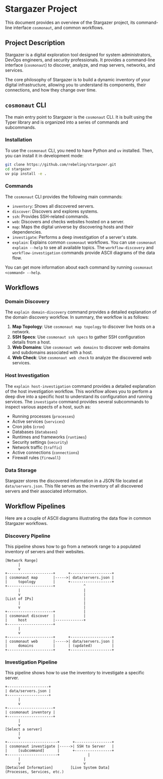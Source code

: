 # Stargazer Project

This document provides an overview of the Stargazer project, its command-line interface `cosmonaut`, and common workflows.

## Project Description

Stargazer is a digital exploration tool designed for system administrators, DevOps engineers, and security professionals. It provides a command-line interface (`cosmonaut`) to discover, analyze, and map servers, networks, and services.

The core philosophy of Stargazer is to build a dynamic inventory of your digital infrastructure, allowing you to understand its components, their connections, and how they change over time.

## `cosmonaut` CLI

The main entry point to Stargazer is the `cosmonaut` CLI. It is built using the Typer library and is organized into a series of commands and subcommands.

### Installation

To use the `cosmonaut` CLI, you need to have Python and `uv` installed. Then, you can install it in development mode:

```bash
git clone https://github.com/rebeling/stargazer.git
cd stargazer
uv pip install -e .
```

### Commands

The `cosmonaut` CLI provides the following main commands:

-   `inventory`: Shows all discovered servers.
-   `discover`: Discovers and explores systems.
-   `ssh`: Provides SSH-related commands.
-   `web`: Discovers and checks websites hosted on a server.
-   `map`: Maps the digital universe by discovering hosts and their dependencies.
-   `investigate`: Performs a deep investigation of a server's state.
-   `explain`: Explains common `cosmonaut` workflows. You can use `cosmonaut explain --help` to see all available topics. The `workflow-discovery` and `workflow-investigation` commands provide ASCII diagrams of the data flow.

You can get more information about each command by running `cosmonaut <command> --help`.

## Workflows

### Domain Discovery

The `explain domain-discovery` command provides a detailed explanation of the domain discovery workflow. In summary, the workflow is as follows:

1.  **Map Topology**: Use `cosmonaut map topology` to discover live hosts on a network.
2.  **SSH Specs**: Use `cosmonaut ssh specs` to gather SSH configuration details from a host.
3.  **Web Domains**: Use `cosmonaut web domains` to discover web domains and subdomains associated with a host.
4.  **Web Check**: Use `cosmonaut web check` to analyze the discovered web services.

### Host Investigation

The `explain host-investigation` command provides a detailed explanation of the host investigation workflow. This workflow allows you to perform a deep dive into a specific host to understand its configuration and running services. The `investigate` command provides several subcommands to inspect various aspects of a host, such as:

-   Running processes (`processes`)
-   Active services (`services`)
-   Cron jobs (`cron`)
-   Databases (`databases`)
-   Runtimes and frameworks (`runtimes`)
-   Security settings (`security`)
-   Network traffic (`traffic`)
-   Active connections (`connections`)
-   Firewall rules (`firewall`)

### Data Storage

Stargazer stores the discovered information in a JSON file located at `data/servers.json`. This file serves as the inventory of all discovered servers and their associated information.

## Workflow Pipelines

Here are a couple of ASCII diagrams illustrating the data flow in common Stargazer workflows.

### Discovery Pipeline

This pipeline shows how to go from a network range to a populated inventory of servers and their websites.

```
[Network Range]
      |
      v
+---------------------+      +-------------------+
| cosmonaut map       |----->| data/servers.json |
|     topology        |      +-------------------+
+---------------------+             ^
      |                             |
      v                             |
[List of IPs]                       |
      |                             |
      v                             |
+---------------------+             |
| cosmonaut discover  |             |
|     host            |-------------+
+---------------------+
      |
      v
+---------------------+      +-------------------+
| cosmonaut web       |----->| data/servers.json |
|     domains         |      | (updated)         |
+---------------------+      +-------------------+
```

### Investigation Pipeline

This pipeline shows how to use the inventory to investigate a specific server.

```
+-------------------+
| data/servers.json |
+-------------------+
      |
      v
+---------------------+
| cosmonaut inventory |
+---------------------+
      |
      v
[Select a server]
      |
      v
+-----------------------+      +-----------------+
| cosmonaut investigate |----->| SSH to Server   |
|     [subcommand]      |      +-----------------+
+-----------------------+             |
      |                             |
      v                             v
[Detailed Information]        [Live System Data]
(Processes, Services, etc.)
```
